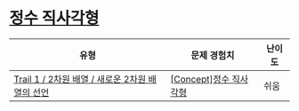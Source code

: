 # [정수 직사각형](https://www.codetree.ai/trails/complete/curated-cards/intro-rectangle-of-numbers)

|유형|문제 경험치|난이도|
|---|---|---|
|[Trail 1 / 2차원 배열 / 새로운 2차원 배열의 선언](https://www.codetree.ai/trail-info/novice-low/)|[[Concept]정수 직사각형](https://www.codetree.ai/trails/complete/curated-cards/intro-rectangle-of-numbers/)|쉬움|

